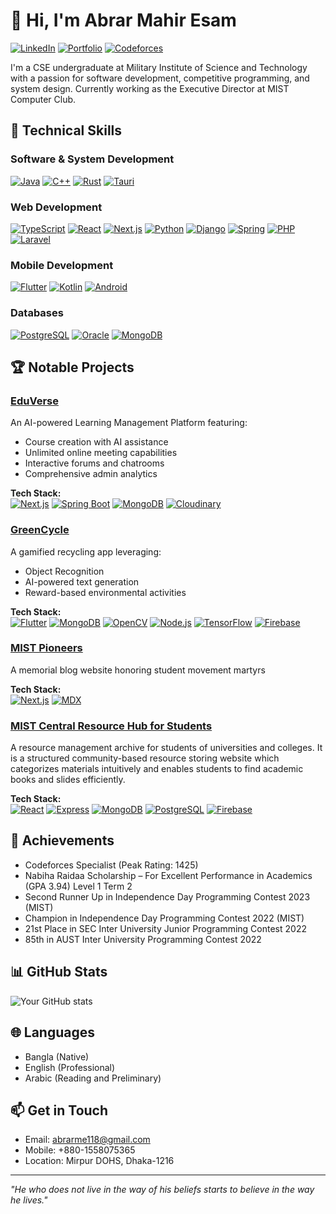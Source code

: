 # 👋 Hi, I'm Abrar Mahir Esam
[![LinkedIn](https://img.shields.io/badge/LinkedIn-Connect-blue)](https://linkedin.com/in/abrar-mahir-esam)
[![Portfolio](https://img.shields.io/badge/Portfolio-Visit-green)](https://your-portfolio-url-here)
[![Codeforces](https://img.shields.io/badge/Codeforces-Specialist-cyan)](https://codeforces.com/profile/Abrar_Mahir_Esam)

I'm a CSE undergraduate at Military Institute of Science and Technology with a passion for software development, competitive programming, and system design. Currently working as the Executive Director at MIST Computer Club.

## 🚀 Technical Skills

### Software & System Development
[![Java](https://img.shields.io/badge/Java-ED8B00?style=for-the-badge&logo=openjdk&logoColor=white)](https://www.java.com)
[![C++](https://img.shields.io/badge/C++-00599C?style=for-the-badge&logo=c%2B%2B&logoColor=white)](https://isocpp.org/)
[![Rust](https://img.shields.io/badge/Rust-000000?style=for-the-badge&logo=rust&logoColor=white)](https://www.rust-lang.org/)
[![Tauri](https://img.shields.io/badge/Tauri-FFC131?style=for-the-badge&logo=tauri&logoColor=white)](https://tauri.app/)

### Web Development
[![TypeScript](https://img.shields.io/badge/TypeScript-007ACC?style=for-the-badge&logo=typescript&logoColor=white)](https://www.typescriptlang.org/)
[![React](https://img.shields.io/badge/React-20232A?style=for-the-badge&logo=react&logoColor=61DAFB)](https://reactjs.org/)
[![Next.js](https://img.shields.io/badge/Next.js-000000?style=for-the-badge&logo=next.js&logoColor=white)](https://nextjs.org/)
[![Python](https://img.shields.io/badge/Python-3776AB?style=for-the-badge&logo=python&logoColor=white)](https://www.python.org/)
[![Django](https://img.shields.io/badge/Django-092E20?style=for-the-badge&logo=django&logoColor=white)](https://www.djangoproject.com/)
[![Spring](https://img.shields.io/badge/Spring-6DB33F?style=for-the-badge&logo=spring&logoColor=white)](https://spring.io/)
[![PHP](https://img.shields.io/badge/PHP-777BB4?style=for-the-badge&logo=php&logoColor=white)](https://www.php.net/)
[![Laravel](https://img.shields.io/badge/Laravel-FF2D20?style=for-the-badge&logo=laravel&logoColor=white)](https://laravel.com/)

### Mobile Development
[![Flutter](https://img.shields.io/badge/Flutter-02569B?style=for-the-badge&logo=flutter&logoColor=white)](https://flutter.dev/)
[![Kotlin](https://img.shields.io/badge/Kotlin-0095D5?style=for-the-badge&logo=kotlin&logoColor=white)](https://kotlinlang.org/)
[![Android](https://img.shields.io/badge/Android-3DDC84?style=for-the-badge&logo=android&logoColor=white)](https://developer.android.com/)

### Databases
[![PostgreSQL](https://img.shields.io/badge/PostgreSQL-316192?style=for-the-badge&logo=postgresql&logoColor=white)](https://www.postgresql.org/)
[![Oracle](https://img.shields.io/badge/Oracle-F80000?style=for-the-badge&logo=oracle&logoColor=white)](https://www.oracle.com/)
[![MongoDB](https://img.shields.io/badge/MongoDB-4EA94B?style=for-the-badge&logo=mongodb&logoColor=white)](https://www.mongodb.com/)

## 🏆 Notable Projects

### [EduVerse](https://therap-lms.vercel.app/)
An AI-powered Learning Management Platform featuring:
- Course creation with AI assistance
- Unlimited online meeting capabilities
- Interactive forums and chatrooms
- Comprehensive admin analytics

**Tech Stack:**  
[![Next.js](https://img.shields.io/badge/Next.js-000000?style=flat-square&logo=next.js&logoColor=white)](https://nextjs.org/)
[![Spring Boot](https://img.shields.io/badge/Spring_Boot-6DB33F?style=flat-square&logo=spring-boot&logoColor=white)](https://spring.io/projects/spring-boot)
[![MongoDB](https://img.shields.io/badge/MongoDB-4EA94B?style=flat-square&logo=mongodb&logoColor=white)](https://www.mongodb.com/)
[![Cloudinary](https://img.shields.io/badge/Cloudinary-4285F4?style=flat-square&logo=cloudinary&logoColor=white)](https://cloudinary.com/)

### [GreenCycle](https://github.com/ShadmanShafeen/Green-Cycle)
A gamified recycling app leveraging:
- Object Recognition
- AI-powered text generation
- Reward-based environmental activities

**Tech Stack:**  
[![Flutter](https://img.shields.io/badge/Flutter-02569B?style=flat-square&logo=flutter&logoColor=white)](https://flutter.dev/)
[![MongoDB](https://img.shields.io/badge/MongoDB-4EA94B?style=flat-square&logo=mongodb&logoColor=white)](https://www.mongodb.com/)
[![OpenCV](https://img.shields.io/badge/OpenCV-5C3EE8?style=flat-square&logo=opencv&logoColor=white)](https://opencv.org/)
[![Node.js](https://img.shields.io/badge/Node.js-339933?style=flat-square&logo=node.js&logoColor=white)](https://nodejs.org/)
[![TensorFlow](https://img.shields.io/badge/TensorFlow-FF6F00?style=flat-square&logo=tensorflow&logoColor=white)](https://www.tensorflow.org/)
[![Firebase](https://img.shields.io/badge/Firebase-FFCA28?style=flat-square&logo=firebase&logoColor=black)](https://firebase.google.com/)

### [MIST Pioneers](https://pioneer-mist-two.vercel.app/)
A memorial blog website honoring student movement martyrs

**Tech Stack:**  
[![Next.js](https://img.shields.io/badge/Next.js-000000?style=flat-square&logo=next.js&logoColor=white)](https://nextjs.org/)
[![MDX](https://img.shields.io/badge/MDX-1B1F24?style=flat-square&logo=mdx&logoColor=white)](https://mdxjs.com/)

### [MIST Central Resource Hub for Students](https://rhub-6bde5.web.app/)
A resource management archive for students of universities and colleges. It is a structured community-based resource
storing website which categorizes materials intuitively and enables students to find academic books and slides efficiently.

**Tech Stack:**  
[![React](https://img.shields.io/badge/React-20232A?style=flat-square&logo=react&logoColor=61DAFB)](https://reactjs.org/)
[![Express](https://img.shields.io/badge/Express-000000?style=flat-square&logo=express&logoColor=white)](https://expressjs.com/)
[![MongoDB](https://img.shields.io/badge/MongoDB-4EA94B?style=flat-square&logo=mongodb&logoColor=white)](https://www.mongodb.com/)
[![PostgreSQL](https://img.shields.io/badge/PostgreSQL-316192?style=flat-square&logo=postgresql&logoColor=white)](https://www.postgresql.org/)
[![Firebase](https://img.shields.io/badge/Firebase-FFCA28?style=flat-square&logo=firebase&logoColor=black)](https://firebase.google.com/)

## 🏅 Achievements
- Codeforces Specialist (Peak Rating: 1425)
- Nabiha Raidaa Scholarship – For Excellent Performance in Academics (GPA 3.94) Level 1 Term 2
- Second Runner Up in Independence Day Programming Contest 2023 (MIST)
- Champion in Independence Day Programming Contest 2022 (MIST)
- 21st Place in SEC Inter University Junior Programming Contest 2022
- 85th in AUST Inter University Programming Contest 2022

## 📊 GitHub Stats
![Your GitHub stats](https://github-readme-stats.vercel.app/api?username=Abrar118&show_icons=true&theme=radical)

## 🌐 Languages
- Bangla (Native)
- English (Professional)
- Arabic (Reading and Preliminary)

## 📫 Get in Touch
- Email: abrarme118@gmail.com
- Mobile: +880-1558075365
- Location: Mirpur DOHS, Dhaka-1216

---
*"He who does not live in the way of his beliefs starts to believe in the way he lives."*
